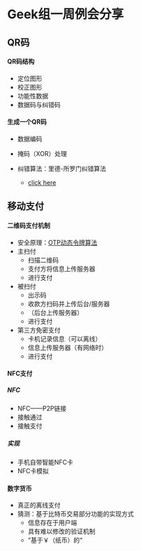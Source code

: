 # Geek组一周例会分享



## QR码

#### QR码结构

* 定位图形
* 校正图形
* 功能性数据
* 数据码与纠错码

#### 生成一个QR码

* 数据编码

* 掩码（XOR）处理
* 纠错算法：里德-所罗门纠错算法
  * [click here](https://zh.wikipedia.org/wiki/%E9%87%8C%E5%BE%B7-%E6%89%80%E7%BD%97%E9%97%A8%E7%A0%81)



## 移动支付



#### 二维码支付机制

* 安全原理：[OTP动态令牌算法](https://zh.wikipedia.org/wiki/%E4%B8%80%E6%AC%A1%E6%80%A7%E5%AF%86%E7%A2%BC)
* 主扫付
  * 扫描二维码
  * 支付方将信息上传服务器
  * 进行支付
* 被扫付
  * 出示码
  * 收款方扫码并上传后台/服务器
  * （后台上传服务器）
  * 进行支付
* 第三方免密支付
  * 卡机记录信息（可以离线）
  * 信息上传服务器（有网络时）
  * 进行支付

#### NFC支付

##### NFC

* NFC——P2P链接
* 接触通过
* 接触支付

##### 实现

* 手机自带智能NFC卡
* NFC卡模拟

#### 数字货币

* 真正的离线支付
* 猜测：基于比特币交易部分功能的实现方式
  * 信息存在于用户端
  * 具有难以修改的验证机制
  * ”基于￥（纸币）的“

